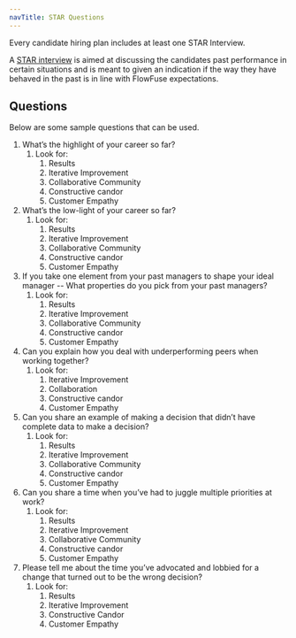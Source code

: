 ```yaml
---
navTitle: STAR Questions
---
```


Every candidate hiring plan includes at least one STAR Interview.

A [STAR interview](https://www.themuse.com/advice/star-interview-method) is aimed at discussing the candidates past performance in certain situations and is meant to given an indication if the way they have behaved in the past is in line with FlowFuse expectations.

## Questions
Below are some sample questions that can be used. 

1. What’s the highlight of your career so far?  
   1. Look for:  
      1. Results  
      2. Iterative Improvement  
      3. Collaborative Community  
      4. Constructive candor  
      5. Customer Empathy  
2. What’s the low-light of your career so far?  
   1. Look for:  
      1. Results  
      2. Iterative Improvement  
      3. Collaborative Community  
      4. Constructive candor  
      5. Customer Empathy  
3. If you take one element from your past managers to shape your ideal manager -- What properties do you pick from your past managers?  
   1. Look for:  
      1. Results  
      2. Iterative Improvement  
      3. Collaborative Community  
      4. Constructive candor  
      5. Customer Empathy  
4. Can you explain how you deal with underperforming peers when working together?  
   1. Look for:  
      1. Iterative Improvement  
      2. Collaboration  
      3. Constructive candor  
      4. Customer Empathy  
5. Can you share an example of making a decision that didn’t have complete data to make a decision?  
   1. Look for:  
      1. Results  
      2. Iterative Improvement  
      3. Collaborative Community  
      4. Constructive candor  
      5. Customer Empathy  
6. Can you share a time when you’ve had to juggle multiple priorities at work?   
   1. Look for:  
      1. Results  
      2. Iterative Improvement  
      3. Collaborative Community  
      4. Constructive candor  
      5. Customer Empathy  
7. Please tell me about the time you’ve advocated and lobbied for a change that turned out to be the wrong decision?  
   1. Look for:  
      1. Results  
      2. Iterative Improvement  
      3. Constructive Candor  
      4. Customer Empathy
